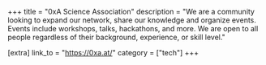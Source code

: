 +++
title = "0xA Science Association"
description = "We are a community looking to expand our network, share our knowledge and organize events. Events include workshops, talks, hackathons, and more. We are open to all people regardless of their background, experience, or skill level."

[extra]
link_to = "https://0xa.at/"
category = ["tech"]
+++
